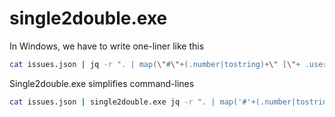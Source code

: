 single2double.exe
=================

In Windows, we have to write one-liner like this

```sh
cat issues.json | jq -r ". | map(\"#\"+(.number|tostring)+\" [\"+ .user.login + \"](\"+ .user.html_url + \")\") | join(\"\r\n\")"
```

Single2double.exe simplifies command-lines

```sh
cat issues.json | single2double.exe jq -r ". | map('#'+(.number|tostring)+' ['+ .user.login + ']('+ .user.html_url + ')') | join('\r\n')"
```

